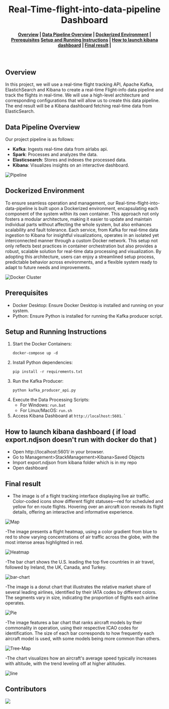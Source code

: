 <h1 align="center">
  <br>
  Real-Time-flight-into-data-pipeline Dashboard
</h1>
<div align="center">
  <h4>
    <a href="#overview">Overview</a> |
    <a href="#data-pipeline-overview">Data Pipeline Overview</a> |
    <a href="#dockerized-environment">Dockerized Environment</a> |
    <a href="#prerequisites">Prerequisites</a>
    <a href="#setup-and-running-instructions">Setup and Running Instructions</a> |
    <a href="#how-to-launch-kibana-dashboard">How to launch kibana dashboard</a> |
    <a href="#final-result">Final result</a> |
  </h4>
</div>
<br>

## Overview

In this project, we will use a real-time flight tracking API, Apache Kafka, ElastichSearch and Kibana to create a real-time Flight-info data pipeline and track the flights in real-time. We will use a high-level architecture and
corresponding configurations that will allow us to create this data pipeline. The end result will be a Kibana dashboard fetching real-time data from ElasticSearch.

## Data Pipeline Overview
Our project pipeline is as follows:
- **Kafka**: Ingests real-time data from airlabs api.
- **Spark**: Processes and analyzes the data.
- **Elasticsearch**: Stores and indexes the processed data.
- **Kibana**: Visualizes insights on an interactive dashboard.


![Pipeline](images/pipeline.png)


## Dockerized Environment

To ensure seamless operation and management, our Real-time-flight-into-data-pipeline is built upon a Dockerized environment, encapsulating each component of the system within its own container. This approach not only fosters a modular architecture, making it easier to update and maintain individual parts without affecting the whole system, but also enhances scalability and fault tolerance. Each service, from Kafka for real-time data ingestion to Kibana for insightful visualizations, operates in an isolated yet interconnected manner through a custom Docker network. This setup not only reflects best practices in container orchestration but also provides a robust, scalable solution for real-time data processing and visualization. By adopting this architecture, users can enjoy a streamlined setup process, predictable behavior across environments, and a flexible system ready to adapt to future needs and improvements.

![Docker Cluster](images/docker-cluster.png)

## Prerequisites

- Docker Desktop: Ensure Docker Desktop is installed and running on your system.
- Python: Ensure Python is installed for running the Kafka producer script.

## Setup and Running Instructions
1. Start the Docker Containers: 
    ```
    docker-compose up -d
    ```
2. Install Python dependencies:
    ```
    pip install -r requirements.txt
    ```
3. Run the Kafka Producer:
    ```
    python kafka_producer_api.py
    ```
4. Execute the Data Processing Scripts:
    - For Windows: `run.bat`
    - For Linux/MacOS: `run.sh`
5. Access Kibana Dashboard at `http://localhost:5601`.
 `

## How to launch kibana dashboard ( if load export.ndjson doesn't run with docker do that )

- Open http://localhost:5601/ in your browser.
- Go to Management>StackManagement>Kibana>Saved Objects
- Import export.ndjson from kibana folder which is in my repo 
- Open dashboard

## Final result
- The image is of a flight tracking interface displaying live air traffic. Color-coded icons show different flight statuses—red for scheduled and yellow for en route flights. Hovering over an aircraft icon reveals its flight details, offering an interactive and informative experience.

![Map](images/map.png)

-The image presents a flight heatmap, using a color gradient from blue to red to show varying concentrations of air traffic across the globe, with the most intense areas highlighted in red.

![Heatmap](images/heatmap.png)

-The bar chart shows the U.S. leading the top five countries in air travel, followed by Ireland, the UK, Canada, and Turkey.

![bar-chart](images/horizantalBar.png)

-The image is a donut chart that illustrates the relative market share of several leading airlines, identified by their IATA codes by different colors. The segments vary in size, indicating the proportion of flights each airline operates.

![Pie](images/pie.png)

-The image features a bar chart that ranks aircraft models by their commonality in operation, using their respective ICAO codes for identification. The size of each bar corresponds to how frequently each aircraft model is used, with some models being more common than others.

![Tree-Map](images/TreeMap.png)

-The chart visualizes how an aircraft's average speed typically increases with altitude, with the trend leveling off at higher altitudes.

![line](images/line.png)



## Contributors
<a href="https://github.com/AnasBenAmor10/Real-Time-flight-into-data-pipeline/graphs/contributors">
    <img src="https://contrib.rocks/image?repo=AnasBenAmor10/Real-Time-flight-into-data-pipeline" />
  
</a>
